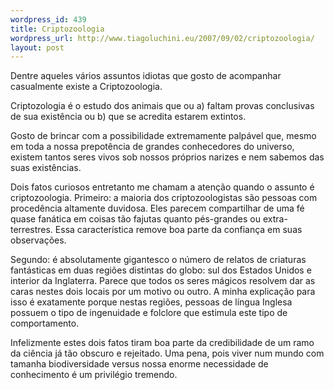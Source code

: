 ```yaml
--- 
wordpress_id: 439
title: Criptozoologia
wordpress_url: http://www.tiagoluchini.eu/2007/09/02/criptozoologia/
layout: post
---
```

Dentre aqueles vários assuntos idiotas que gosto de acompanhar casualmente existe a Criptozoologia.

Criptozologia é o estudo dos animais que ou a) faltam provas conclusivas de sua existência ou b) que se acredita estarem extintos.

Gosto de brincar com a possibilidade extremamente palpável que, mesmo em toda a nossa prepotência de grandes conhecedores do universo, existem tantos seres vivos sob nossos próprios narizes e nem sabemos das suas existências.

Dois fatos curiosos entretanto me chamam a atenção quando o assunto é criptozoologia. Primeiro: a maioria dos criptozoologistas são pessoas com procedência altamente duvidosa. Eles parecem compartilhar de uma fé quase fanática em coisas tão fajutas quanto pés-grandes ou extra-terrestres. Essa característica remove boa parte da confiança em suas observações.

Segundo: é absolutamente gigantesco o número de relatos de criaturas fantásticas em duas regiões distintas do globo: sul dos Estados Unidos e interior da Inglaterra. Parece que todos os seres mágicos resolvem dar as caras nestes dois locais por um motivo ou outro. A minha explicação para isso é exatamente porque nestas regiões, pessoas de língua Inglesa possuem o tipo de ingenuidade e folclore que estimula este tipo de comportamento.

Infelizmente estes dois fatos tiram boa parte da credibilidade de um ramo da ciência já tão obscuro e rejeitado. Uma pena, pois viver num mundo com tamanha biodiversidade versus nossa enorme necessidade de conhecimento é um privilégio tremendo.
